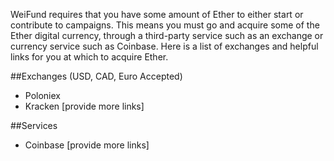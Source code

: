 WeiFund requires that you have some amount of Ether to either start or contribute to campaigns. This means you must go and acquire some of the Ether digital currency, through a third-party service such as an exchange or currency service such as Coinbase. Here is a list of exchanges and helpful links for you at which to acquire Ether.

##Exchanges (USD, CAD, Euro Accepted)
- Poloniex
- Kracken
[provide more links]


##Services
- Coinbase
[provide more links]
